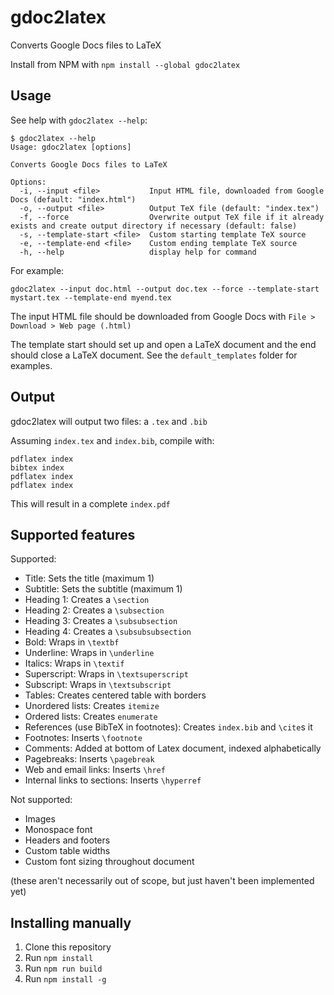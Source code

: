 # gdoc2latex

Converts Google Docs files to LaTeX

Install from NPM with `npm install --global gdoc2latex`

## Usage

See help with `gdoc2latex --help`:

```
$ gdoc2latex --help
Usage: gdoc2latex [options]

Converts Google Docs files to LaTeX

Options:
  -i, --input <file>           Input HTML file, downloaded from Google Docs (default: "index.html")
  -o, --output <file>          Output TeX file (default: "index.tex")
  -f, --force                  Overwrite output TeX file if it already exists and create output directory if necessary (default: false)
  -s, --template-start <file>  Custom starting template TeX source
  -e, --template-end <file>    Custom ending template TeX source
  -h, --help                   display help for command
```

For example:

```
gdoc2latex --input doc.html --output doc.tex --force --template-start mystart.tex --template-end myend.tex
```

The input HTML file should be downloaded from Google Docs with `File > Download > Web page (.html)`

The template start should set up and open a LaTeX document and the end should close a LaTeX document. See the `default_templates` folder for examples.

## Output

gdoc2latex will output two files: a `.tex` and `.bib`

Assuming `index.tex` and `index.bib`, compile with:

```
pdflatex index
bibtex index
pdflatex index
pdflatex index
```

This will result in a complete `index.pdf`

## Supported features

Supported:

- Title: Sets the title (maximum 1)
- Subtitle: Sets the subtitle (maximum 1)
- Heading 1: Creates a `\section`
- Heading 2: Creates a `\subsection`
- Heading 3: Creates a `\subsubsection`
- Heading 4: Creates a `\subsubsubsection`
- Bold: Wraps in `\textbf`
- Underline: Wraps in `\underline`
- Italics: Wraps in `\textif`
- Superscript: Wraps in `\textsuperscript`
- Subscript: Wraps in `\textsubscript`
- Tables: Creates centered table with borders
- Unordered lists: Creates `itemize`
- Ordered lists: Creates `enumerate`
- References (use BibTeX in footnotes): Creates `index.bib` and `\cite`s it
- Footnotes: Inserts `\footnote`
- Comments: Added at bottom of Latex document, indexed alphabetically
- Pagebreaks: Inserts `\pagebreak`
- Web and email links: Inserts `\href`
- Internal links to sections: Inserts `\hyperref`

Not supported:

- Images
- Monospace font
- Headers and footers
- Custom table widths
- Custom font sizing throughout document

(these aren't necessarily out of scope, but just haven't been implemented yet)

## Installing manually

1. Clone this repository
2. Run `npm install`
3. Run `npm run build`
4. Run `npm install -g`